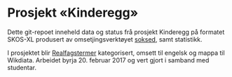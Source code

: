 # Prosjekt «Kinderegg»

Dette git-repoet inneheld data og status frå prosjekt Kinderegg på formatet SKOS-XL
produsert av omsetjingsverktøyet [soksed](https://github.com/danmichaelo/soksed),
samt statistikk.

I prosjektet blir [Realfagstermer](https://github.com/realfagstermer/realfagstermer)
kategorisert, omsett til engelsk og mappa til Wikdiata. Arbeidet byrja 20. februar 2017
og vert gjort i samband med studentar.
